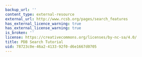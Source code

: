 ```yaml
---
backup_url: ''
content_type: external-resource
external_url: http://www.rcsb.org/pages/search_features
has_external_licence_warning: true
has_external_license_warning: true
is_broken: ''
license: https://creativecommons.org/licenses/by-nc-sa/4.0/
title: PDB Search Tutorial
uid: 78723c0e-46a2-4133-92f0-d6e1667d0705
---
```

